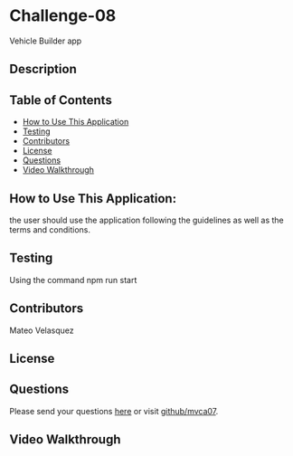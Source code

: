 # Challenge-08
Vehicle Builder app
  
  ## Description
  
  
  ## Table of Contents
  * [How to Use This Application](#HowtoUseThisApplication)
  * [Testing](#testing) 
  * [Contributors](#contributors)
  * [License](#License)
  * [Questions](#questions)
  * [Video Walkthrough](#VideoWalkthrough)
  

  
  ## How to Use This Application:
  the user should use the application following the guidelines as well as the terms and conditions.  
  
  ## Testing
  Using the command npm run start
  
  ## Contributors
  Mateo Velasquez

  ## License
  
  ## Questions
  Please send your questions [here](mailto:mvca07@gmail.com?subject=[GitHub]%20Dev%20Connect) or visit [github/mvca07](https://github.com/mvca07).

  ## Video Walkthrough
  

